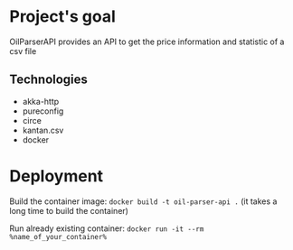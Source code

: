# Project's goal
OilParserAPI provides an API to get the price information and statistic of a csv file

## Technologies
- akka-http
- pureconfig
- circe
- kantan.csv
- docker

# Deployment
Build the container image:  ```docker build -t oil-parser-api .``` (it takes a long time to build the container)

Run already existing container: ```docker run -it --rm %name_of_your_container%```
